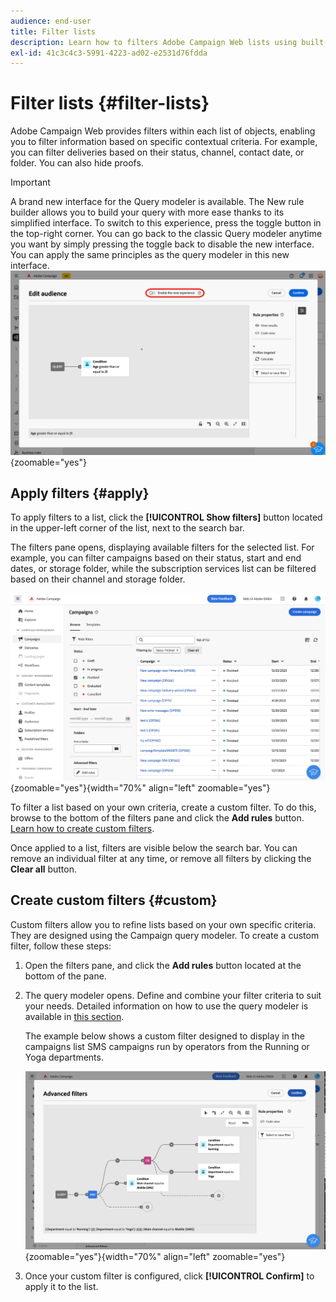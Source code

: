 ```yaml
---
audience: end-user
title: Filter lists
description: Learn how to filters Adobe Campaign Web lists using built-in and custom filters.
exl-id: 41c3c4c3-5991-4223-ad02-e2531d76fdda
---
```

# Filter lists {#filter-lists}

Adobe Campaign Web provides filters within each list of objects, enabling you to filter information based on specific contextual criteria. For example, you can filter deliveries based on their status, channel, contact date, or folder. You can also hide proofs.

>[!IMPORTANT]
>
>A brand new interface for the Query modeler is available. The New rule builder allows you to build your query with more ease thanks to its simplified interface. To switch to this experience, press the toggle button in the top-right corner. You can go back to the classic Query modeler anytime you want by simply pressing the toggle back to disable the new interface. You can apply the same principles as the query modeler in this new interface.
>![Image showing the toggle for the new rule builder interface](assets/query-modeler-toggle.png){zoomable="yes"} 

## Apply filters {#apply}

To apply filters to a list, click the **[!UICONTROL Show filters]** button located in the upper-left corner of the list, next to the search bar.

The filters pane opens, displaying available filters for the selected list. For example, you can filter campaigns based on their status, start and end dates, or storage folder, while the subscription services list can be filtered based on their channel and storage folder.

![Filters pane showing available filters for lists](assets/filters-pane.png){zoomable="yes"}{width="70%" align="left" zoomable="yes"}

To filter a list based on your own criteria, create a custom filter. To do this, browse to the bottom of the filters pane and click the **Add rules** button. [Learn how to create custom filters](#custom).

Once applied to a list, filters are visible below the search bar. You can remove an individual filter at any time, or remove all filters by clicking the **Clear all** button.

## Create custom filters {#custom}

Custom filters allow you to refine lists based on your own specific criteria. They are designed using the Campaign query modeler. To create a custom filter, follow these steps:

1. Open the filters pane, and click the **Add rules** button located at the bottom of the pane.

1. The query modeler opens. Define and combine your filter criteria to suit your needs. Detailed information on how to use the query modeler is available in [this section](../query/query-modeler-overview.md).

    The example below shows a custom filter designed to display in the campaigns list SMS campaigns run by operators from the Running or Yoga departments.

    ![Custom filter example showing SMS campaigns filtered by department](assets/filters-sample.png){zoomable="yes"}{width="70%" align="left" zoomable="yes"}

1. Once your custom filter is configured, click **[!UICONTROL Confirm]** to apply it to the list.
